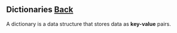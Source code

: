 ## Dictionaries [Back](./../data_structure.md)

A dictionary is a data structure that stores data as **key-value** pairs.
